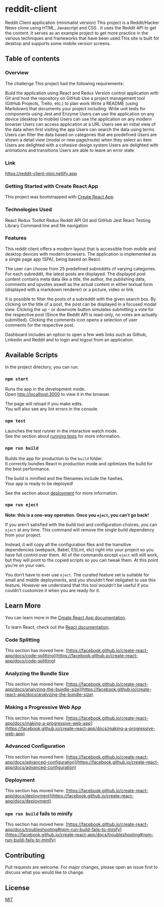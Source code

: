 # reddit-client

Reddit Client appliication (minimalist version)
This project is a Reddit/Hacker News clone using HTML, Javascript and CSS .
It uses the Reddit API to get the content. It serves as an example project to get more practice in the various techniques and frameworks that have been used.This site is built for desktop and supports some mobile version screens.

## Table of contents

### Overview

The challenge
This project had the following requirements:

Build the application using React and Redux
Version control application with Git and host the repository on GitHub
Use a project management tool (GitHub Projects, Trello, etc.) to plan  work
Write a README (using Markdown) that documents your project including:
Write unit tests for components using Jest and Enzyme
Users can use the application on any device (desktop to mobile)
Users can use the application on any modern browser
Users can access application at a URL
Users see an initial view of the data when first visiting the app
Users can search the data using terms
Users can filter the data based on categories that are predefined
Users are shown a detail view (modal or new page/route) when they select an item
Users are delighted with a cohesive design system
Users are delighted with animations and transitions
Users are able to leave an error state

### Link
https://reddit-client-mini.netlify.app


### Getting Started with Create React App

This project was bootstrapped with [Create React App](https://github.com/facebook/create-react-app).


### Technologies Used

React
Redux Toolkit
Redux
Reddit API
Git and GitHub
Jest
React Testing Library
Command line and file navigation


### Features

This reddit client offers a modern layout that is accessible from mobile and desktop devices with modern browsers. The application is implemented as a single page app (SPA), being based on React.

The user can choose from 25 predefined subreddits of varying categories. For each subreddit, the latest  posts are displayed. The displayed post content contains meta data like a title, the author, the publishing data, comments and upvotes aswell as the actual content in either textual form (displayed with a markdown renderer) or a picture, video or link.

It is possible to filter the posts of a subreddit with the given search box. By clicking on the title of a post, the post can be displayed in a focused modal view. Clicking the up - or downvote button simulates submitting a vote for the respective post (Since the Reddit API is read-only, no votes are actually submitted). Clicking the comments icon opens a selection of user comments for the respective post.

Dashboard includes an option to open a few web links such as Github, Linkedin and Reddit and to login and logout from an application.

## Available Scripts

In the project directory, you can run:

### `npm start`

Runs the app in the development mode.\
Open [http://localhost:3000](http://localhost:3000) to view it in the browser.

The page will reload if you make edits.\
You will also see any lint errors in the console.

### `npm test`

Launches the test runner in the interactive watch mode.\
See the section about [running tests](https://facebook.github.io/create-react-app/docs/running-tests) for more information.

### `npm run build`

Builds the app for production to the `build` folder.\
It correctly bundles React in production mode and optimizes the build for the best performance.

The build is minified and the filenames include the hashes.\
Your app is ready to be deployed!

See the section about [deployment](https://facebook.github.io/create-react-app/docs/deployment) for more information.

### `npm run eject`

**Note: this is a one-way operation. Once you `eject`, you can’t go back!**

If you aren’t satisfied with the build tool and configuration choices, you can `eject` at any time. This command will remove the single build dependency from your project.

Instead, it will copy all the configuration files and the transitive dependencies (webpack, Babel, ESLint, etc) right into your project so you have full control over them. All of the commands except `eject` will still work, but they will point to the copied scripts so you can tweak them. At this point you’re on your own.

You don’t have to ever use `eject`. The curated feature set is suitable for small and middle deployments, and you shouldn’t feel obligated to use this feature. However we understand that this tool wouldn’t be useful if you couldn’t customize it when you are ready for it.

## Learn More

You can learn more in the [Create React App documentation](https://facebook.github.io/create-react-app/docs/getting-started).

To learn React, check out the [React documentation](https://reactjs.org/).

### Code Splitting

This section has moved here: [https://facebook.github.io/create-react-app/docs/code-splitting](https://facebook.github.io/create-react-app/docs/code-splitting)

### Analyzing the Bundle Size

This section has moved here: [https://facebook.github.io/create-react-app/docs/analyzing-the-bundle-size](https://facebook.github.io/create-react-app/docs/analyzing-the-bundle-size)

### Making a Progressive Web App

This section has moved here: [https://facebook.github.io/create-react-app/docs/making-a-progressive-web-app](https://facebook.github.io/create-react-app/docs/making-a-progressive-web-app)

### Advanced Configuration

This section has moved here: [https://facebook.github.io/create-react-app/docs/advanced-configuration](https://facebook.github.io/create-react-app/docs/advanced-configuration)

### Deployment

This section has moved here: [https://facebook.github.io/create-react-app/docs/deployment](https://facebook.github.io/create-react-app/docs/deployment)

### `npm run build` fails to minify

This section has moved here: [https://facebook.github.io/create-react-app/docs/troubleshooting#npm-run-build-fails-to-minify](https://facebook.github.io/create-react-app/docs/troubleshooting#npm-run-build-fails-to-minify)

## Contributing

Pull requests are welcome. For major changes, please open an issue first to discuss what you would like to change.

<!-- Please make sure to update tests as appropriate. -->

## License

[MIT](https://choosealicense.com/licenses/mit/)
